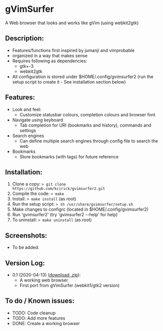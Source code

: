 # gVimSurfer

A Web browser that looks and works like gVim (using webkit2gtk)

## Description:

  - Features/functions first inspired by jumanji and vimprobable
  - organized in a way that makes sense
  - Requires following as dependencies:
    - gtk+-3
    - webkit2gtk
  - All configuration is stored under $HOME/.config/gvimsurfer2 (run the setup script to create it - See installation section below)

## Features:

  - Look and feel:
    - Customize statusbar colours, completion colours and browser font
  - Navigate using keyboard
    - Tab completion for URI (bookmarks and history), commands and settings
  - Search engines
    - Can define multiple search engines through config file to search the web
  - Bookmarks
    - Store bookmarks (with tags) for future reference

## Installation:

  1. Clone a copy: `> git clone https://github.com/kcirick/gvimsurfer2.git`
  2. Compile the code: `> make`
  3. Install: `> make install` (as root)
  4. Run the setup script: `> sh /usr/share/gvimsurfer/setup.sh`
  5. Make changes to configrc (located in $HOME/.config/gvimsurfer2)
  6. Run 'gvimsurfer2' (try 'gvimsurfer2 --help' for help)
  7. To uninstall: `> make uninstall` (as root)

## Screenshots:

   - To be added.


## Version Log:

  - 0.1 (2020-04-13) (<a href='https://github.com/kcirick/gvimsurfer2/archive/v0.1.zip'>download .zip</a>): 
    - A working web browser
    - First port from gVimSurfer (webkit1/gtk2 version)

## To do / Known issues:

  - TODO: Code cleanup
  - TODO: Add more features
  - DONE: Create a working browser

